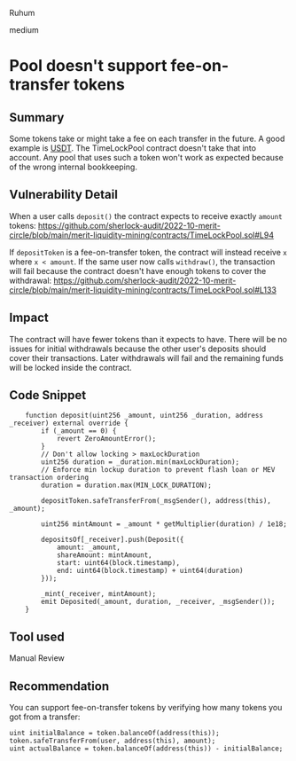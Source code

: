 Ruhum

medium

# Pool doesn't support fee-on-transfer tokens

## Summary
Some tokens take or might take a fee on each transfer in the future. A good example is [USDT](https://etherscan.io/token/0xdac17f958d2ee523a2206206994597c13d831ec7#code#L127). The TimeLockPool contract doesn't take that into account. Any pool that uses such a token won't work as expected because of the wrong internal bookkeeping.

## Vulnerability Detail
When a user calls `deposit()` the contract expects to receive exactly `amount` tokens: https://github.com/sherlock-audit/2022-10-merit-circle/blob/main/merit-liquidity-mining/contracts/TimeLockPool.sol#L94

If `depositToken` is a fee-on-transfer token, the contract will instead receive `x` where `x < amount`. If the same user now calls `withdraw()`, the transaction will fail because the contract doesn't have enough tokens to cover the withdrawal: https://github.com/sherlock-audit/2022-10-merit-circle/blob/main/merit-liquidity-mining/contracts/TimeLockPool.sol#L133

## Impact
The contract will have fewer tokens than it expects to have. There will be no issues for initial withdrawals because the other user's deposits should cover their transactions. Later withdrawals will fail and the remaining funds will be locked inside the contract.

## Code Snippet
```sol
    function deposit(uint256 _amount, uint256 _duration, address _receiver) external override {
        if (_amount == 0) {
            revert ZeroAmountError();
        }
        // Don't allow locking > maxLockDuration
        uint256 duration = _duration.min(maxLockDuration);
        // Enforce min lockup duration to prevent flash loan or MEV transaction ordering
        duration = duration.max(MIN_LOCK_DURATION);

        depositToken.safeTransferFrom(_msgSender(), address(this), _amount);

        uint256 mintAmount = _amount * getMultiplier(duration) / 1e18;

        depositsOf[_receiver].push(Deposit({
            amount: _amount,
            shareAmount: mintAmount,
            start: uint64(block.timestamp),
            end: uint64(block.timestamp) + uint64(duration)
        }));

        _mint(_receiver, mintAmount);
        emit Deposited(_amount, duration, _receiver, _msgSender());
    }
```

## Tool used

Manual Review

## Recommendation
You can support fee-on-transfer tokens by verifying how many tokens you got from a transfer:
```sol
uint initialBalance = token.balanceOf(address(this));
token.safeTransferFrom(user, address(this), amount);
uint actualBalance = token.balanceOf(address(this)) - initialBalance; 
```
